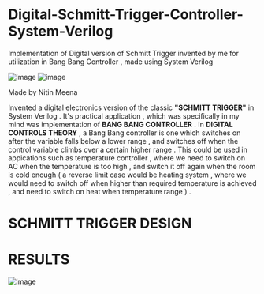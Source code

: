 # Digital-Schmitt-Trigger-Controller-System-Verilog
Implementation of Digital version of Schmitt Trigger invented by me for utilization in Bang Bang Controller , made using System Verilog 

![image](https://github.com/ayush-agarwal-0502/Digital-Schmitt-Trigger-Controller-System-Verilog/assets/86561124/4bd308ec-b1b2-465f-a809-b9ed6ff6359f)
![image](https://github.com/ayush-agarwal-0502/Digital-Schmitt-Trigger-Controller-System-Verilog/assets/86561124/4b11e0f5-bed2-4907-b959-2a63363fb2ac)

Made by Nitin Meena

Invented a digital electronics version of the classic __"SCHMITT TRIGGER"__ in System Verilog . It's practical application , which was specifically in my mind was implementation of __BANG BANG CONTROLLER__ . In __DIGITAL CONTROLS THEORY__ , a Bang Bang controller is one which switches on after the variable falls below a lower range , and switches off when the control variable climbs over a certain higher range . This could be used in appications such as temperature controller , where we need to switch on AC when the temperature is too high , and switch it off again when the room is cold enough ( a reverse limit case would be heating system , where we would need to switch off when higher than required temperature is achieved , and need to switch on heat when temperature range ) .

# SCHMITT TRIGGER DESIGN 



# RESULTS 

![image](https://github.com/ayush-agarwal-0502/Digital-Schmitt-Trigger-Controller-System-Verilog/assets/86561124/3ccf3442-67a5-403c-9744-4cbcce56f6c8)
